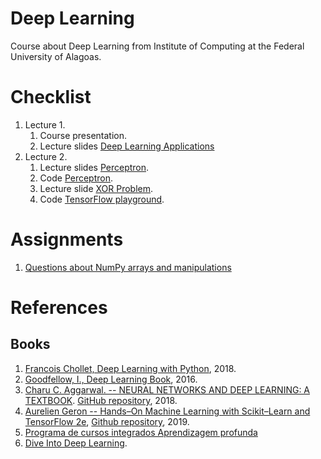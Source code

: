 # Deep Learning

Course about Deep Learning from Institute of Computing at the Federal University of Alagoas.

# Checklist
1. Lecture 1.
    1. Course presentation.
    1. Lecture slides [Deep Learning Applications](https://github.com/tfvieira/deep-learning/tree/main/lecture_notes/deep-learning-applications)
1. Lecture 2.
    1. Lecture slides [Perceptron](https://github.com/tfvieira/deep-learning/tree/main/lecture_notes/perceptron).
    1. Code [Perceptron](https://github.com/tfvieira/deep-learning/blob/main/src/simple_perceptron/simple_perceptron.py).
    1. Lecture slide [XOR Problem](https://github.com/tfvieira/deep-learning/tree/main/lecture_notes/xor-problem).
    1. Code [TensorFlow playground](https://github.com/tensorflow/playground).

# Assignments

1. [Questions about NumPy arrays and manipulations](https://github.com/tfvieira/deep-learning/blob/main/src/numpy_tutorial/readme.md)

# References
## Books
1. [Francois Chollet, Deep Learning with Python](https://www.amazon.com.br/Deep-Learning-Python-Francois-Chollet/dp/1617294438), 2018.
1. [Goodfellow, I., Deep Learning Book](https://www.deeplearningbook.org/), 2016.
1. [Charu C. Aggarwal. -- NEURAL NETWORKS AND DEEP LEARNING: A TEXTBOOK](http://www.charuaggarwal.net/neural.htm). [GitHub repository](https://github.com/fchollet/deep-learning-with-python-notebooks), 2018.
1. [Aurelien Geron -- Hands–On Machine Learning with Scikit–Learn and TensorFlow 2e](https://www.amazon.com.br/s?i=stripbooks&rh=p_27%3AAurelien+Geron&s=relevancerank&text=Aurelien+Geron&ref=dp_byline_sr_book_1), [Github repository](https://github.com/ageron/handson-ml2), 2019.
1. [Programa de cursos integrados Aprendizagem profunda](https://www.coursera.org/specializations/deep-learning)
1. [Dive Into Deep Learning](https://d2l.ai/index.html).
